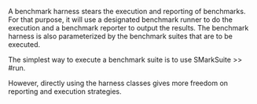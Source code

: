 A benchmark harness stears the execution and reporting of benchmarks.
For that purpose, it will use a designated benchmark runner to do the execution and a benchmark reporter to output the results.
The benchmark harness is also parameterized by the benchmark suites that are to be executed.

The simplest way to execute a benchmark suite is to use SMarkSuite >> #run.

However, directly using the harness classes gives more freedom on reporting and execution strategies.